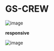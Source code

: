 # GS-CREW
![image](https://github.com/Gabronx/GS-CREW/assets/102370008/39eccedc-e219-4242-b4ec-9973079df605)

**responsive**  

![image](https://github.com/Gabronx/GS-CREW/assets/102370008/1a047f8a-45e6-42d8-b6f4-a671dcce3a89)
